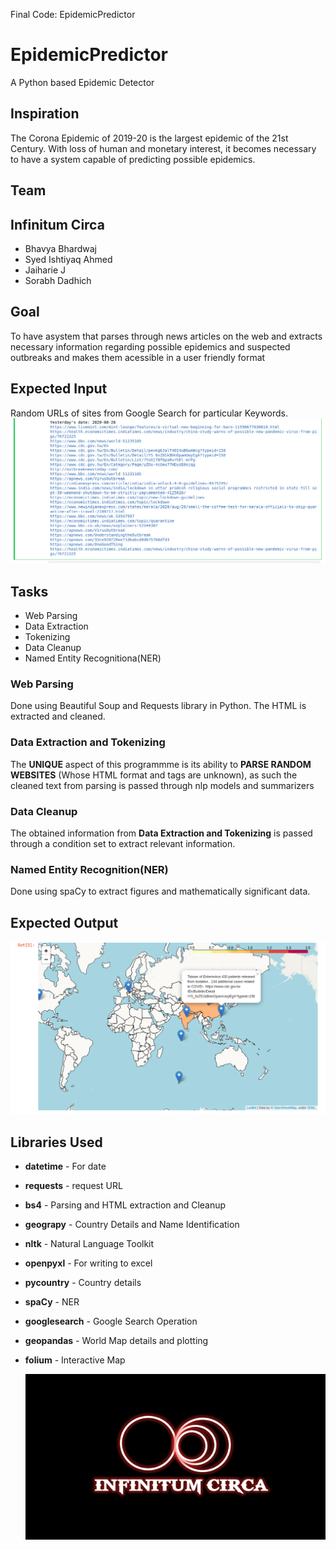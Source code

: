 Final Code: EpidemicPredictor
# EpidemicPredictor
A Python based Epidemic Detector
## Inspiration
The Corona Epidemic of 2019-20 is the largest epidemic of the 21st Century. With loss of human and monetary interest, it becomes necessary to have a system capable of predicting possible epidemics.
## Team
## Infinitum Circa
- Bhavya Bhardwaj
- Syed Ishtiyaq Ahmed
- Jaiharie J
- Sorabh Dadhich
## Goal 
To have asystem that parses through news articles on the web and extracts necessary information regarding possible epidemics and suspected outbreaks and makes them acessible in a user friendly format
## Expected Input
Random URLs of sites from Google Search for particular Keywords.
![alt text](https://github.com/Bhavya1705/EpidemicPredictor/blob/master/Screenshot%20from%202020-08-29%2021-54-38-1.png)
## Tasks
- Web Parsing
- Data Extraction
- Tokenizing 
- Data Cleanup
- Named Entity Recognitiona(NER)
### Web Parsing
Done using Beautiful Soup and Requests library in Python. The HTML is extracted and cleaned.
### Data Extraction and  Tokenizing
The **UNIQUE** aspect of this programmme is its ability to **PARSE RANDOM WEBSITES** (Whose HTML format and tags are unknown), as such the cleaned text from parsing is passed through nlp models and summarizers
### Data Cleanup
The obtained information from **Data Extraction and  Tokenizing** is passed through a condition set to extract relevant information.
### Named Entity Recognition(NER)
Done using spaCy to extract figures and mathematically significant data.
## Expected Output
![alt text](https://github.com/Bhavya1705/EpidemicPredictor/blob/master/Screenshot%20from%202020-08-29%2021-54-53-1.png)
## Libraries Used
- **datetime** - For date
- **requests** - request URL
- **bs4** - Parsing and HTML extraction and Cleanup
- **geograpy** - Country Details and Name Identification
- **nltk** - Natural Language Toolkit
- **openpyxl** - For writing to excel
- **pycountry** - Country details
- **spaCy** - NER 
- **googlesearch** - Google Search Operation
- **geopandas** - World Map details and plotting
- **folium** - Interactive Map

   ![alt text](https://github.com/Bhavya1705/EpidemicPredictor/blob/master/Infinitum%20Circa.png)
